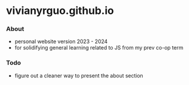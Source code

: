 # vivianyrguo.github.io

### About
- personal website version 2023 - 2024
- for solidifying general learning related to JS from my prev co-op term

### Todo
- figure out a cleaner way to present the about section
